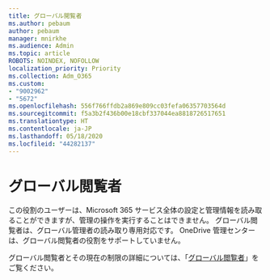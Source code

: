 ```yaml
---
title: グローバル閲覧者
ms.author: pebaum
author: pebaum
manager: mnirkhe
ms.audience: Admin
ms.topic: article
ROBOTS: NOINDEX, NOFOLLOW
localization_priority: Priority
ms.collection: Adm_O365
ms.custom:
- "9002962"
- "5672"
ms.openlocfilehash: 556f766ffdb2a869e809cc03fefa06357703564d
ms.sourcegitcommit: f5a3b2f436b00e18cbf337044ea8818726517651
ms.translationtype: HT
ms.contentlocale: ja-JP
ms.lasthandoff: 05/18/2020
ms.locfileid: "44282137"
---
```

# <a name="global-reader"></a>グローバル閲覧者

この役割のユーザーは、Microsoft 365 サービス全体の設定と管理情報を読み取ることができますが、管理の操作を実行することはできません。 グローバル閲覧者は、グローバル管理者の読み取り専用対応です。
OneDrive 管理センターは、グローバル閲覧者の役割をサポートしていません。

グローバル閲覧者とその現在の制限の詳細については、「[グローバル閲覧者](https://docs.microsoft.com/azure/active-directory/users-groups-roles/directory-assign-admin-roles#global-reader)」をご覧ください。
